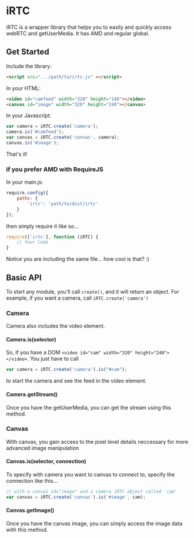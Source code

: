 # iRTC
iRTC is a wrapper library that helps you to easily and quickly access webRTC and getUserMedia.  It has AMD and regular global.

## Get Started
Include the library:
```HTML
<script src=".../path/to/irtc.js" ></script>
```
In your HTML:
```HTML
<video id="camfeed" width="320" height="240"></video>
<canvas id="image" width="320" height="240"></canvas>
```
In your Javascript:
```Javascript
var camera = iRTC.create('camera');
camera.is('#camfeed');
var canvas = iRTC.create('canvas', camera);
canvas.is('#image');
```
That's it!

### if you prefer AMD with RequireJS
In your main.js:
```Javascript
require.config({
    paths: {
        'irtc': 'path/to/dist/irtc'
    }
});
```
then simply require it like so...
```Javascript
require(['irtc'], function (iRTC) {
    // Your Code
}
```
Notice you are including the same file... how cool is that? :)

## Basic API
To start any module, you'll call ```create()```, and it will return an object.  For example, if you want a camera, call ``` iRTC.create('camera') ```
### Camera
Camera also includes the video element.  
#### Camera.is(selector)
So, if you have a DOM ```<video id="cam" width="320" height="240"></video>```.
You just have to call 
```Javascript
var camera = iRTC.create('camera').is("#cam");
``` 
to start the camera and see the feed in the video element.
#### Camera.getStream()
Once you have the getUserMedia, you can get the stream using this method.

### Canvas
With canvas, you gain access to the pixel level details neccessary for more advanced image manipulation
#### Canvas.is(selector, connection)
To specify with camera you want to canvas to connect to, specify the connection like this... 
```Javascript
// with a canvas id="image" and a camera iRTC object called 'cam'
var canvas = iRTC.create('canvas').is('#image', cam);
```
#### Canvas.getImage()
Once you have the canvas image, you can simply access the image data with this method.